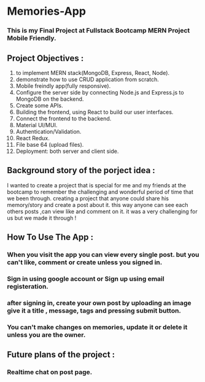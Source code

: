 # Memories-App
### This is my Final Project at Fullstack Bootcamp MERN Project Mobile Friendly.
## Project Objectives :
1. to implement MERN stack(MongoDB, Express, React, Node).
2. demonstrate how to use CRUD application from scratch.
3. Mobile freindly app(fully responsive).
4. Configure the server side by connecting Node.js and Express.js to MongoDB on the backend.
5. Create some APIs.
6. Building the frontend, using React to build our user interfaces.
7. Connect the frontend to the backend.
8. Material UI/MUI.
9. Authentication/Validation.
10. React Redux.
11. File base 64 (upload files).
12. Deployment: both server and client side.

## Background story of the porject idea :
I wanted to create a project that is special for me and my friends at the bootcamp to remember the challenging and wonderful period of time that we been through.
creating a project that anyone could share his memory/story and create a post about it.
this way anyone can see each others posts ,can view like and comment on it.
it was a very challenging for us but we made it through !

## How To Use The App :
### When you visit the app you can view every single post. but you can't like, comment or create unless you signed in.
### Sign in using google account or Sign up using email registeration.
### after signing in, create your own post by uploading an image give it a title , message, tags and pressing submit button.
### You can't make changes on memories, update it or delete it unless you are the owner.

## Future plans of the project :
### Realtime chat on post page.
